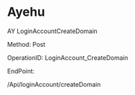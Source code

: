 #     Ayehu


AY LoginAccountCreateDomain

Method: Post

OperationID: LoginAccount_CreateDomain

EndPoint:

/Api/loginAccount/createDomain
